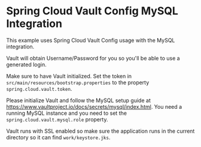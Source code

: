 Spring Cloud Vault Config MySQL Integration
===========================================

This example uses Spring Cloud Vault Config
usage with the MySQL integration.

Vault will obtain Username/Password for you so you'll be able to
use a generated login.

Make sure to have Vault initialized. Set the token in
`src/main/resources/bootstrap.properties` to the property
`spring.cloud.vault.token`.

Please initialize Vault and follow the MySQL setup guide at
https://www.vaultproject.io/docs/secrets/mysql/index.html.
You need a running MySQL instance and you need to set the
`spring.cloud.vault.mysql.role` property.

Vault runs with SSL enabled so make sure the application runs
in the current directory so it can find `work/keystore.jks`.